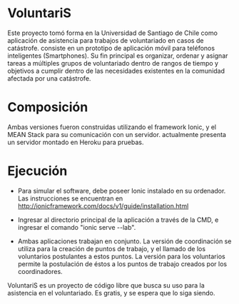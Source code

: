 # VoluntariS

Este proyecto tomó forma en la Universidad de Santiago de Chile como aplicación de asistencia para trabajos de voluntariado en casos de catástrofe.
consiste en un prototipo de aplicación móvil para teléfonos inteligentes (Smartphones). Su fin principal es organizar, ordenar y asignar tareas a múltiples grupos de voluntariado dentro de rangos de tiempo y objetivos a cumplir dentro de las necesidades existentes en la comunidad afectada por una catástrofe.

# Composición

Ambas versiones fueron construidas utilizando el framework Ionic, y el MEAN Stack para su comunicación con un servidor. actualmente presenta un servidor montado en Heroku para pruebas.

# Ejecución

- Para simular el software, debe poseer Ionic instalado en su ordenador. Las instrucciones se encuentran en http://ionicframework.com/docs/v1/guide/installation.html

- Ingresar al directorio principal de la aplicación a través de la CMD, e ingresar el comando "ionic serve --lab".

- Ambas aplicaciones trabajan en conjunto. La versión de coordinación se utiliza para la creación de puntos de trabajo, y el llamado de los voluntarios postulantes a estos puntos. La versión para los voluntarios permite la postulación de éstos a los puntos de trabajo creados por los coordinadores.

VoluntariS es un proyecto de código libre que busca su uso para la asistencia en el voluntariado. Es gratis, y se espera que lo siga siendo.
